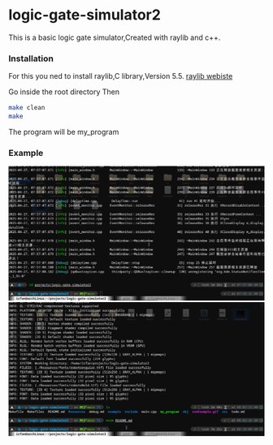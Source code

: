 # logic-gate-simulator2

This is a basic logic gate simulator,Created with raylib and c++.

### Installation
For this you ned to install raylib,C library,Version 5.5.
[raylib webiste](https://www.raylib.com/)

Go inside the root directory
Then 
```bash
make clean
make 
```
The program will be my_program
### Example
![](./runExample.gif)
![](./runExample2.gif)
